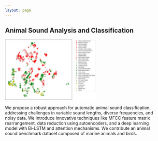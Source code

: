 ```yaml
---
layout: page
---
```



## Animal Sound Analysis and Classification


<div>
<img src="/images/proimgs/animal_sound/1.png" class="floatpic" width="300" height="200">
</div>

We propose a robust approach for automatic animal sound classification, addressing challenges in variable sound lengths, diverse frequencies, and noisy data. We introduce innovative techniques like MFCC feature matrix rearrangement, data reduction using autoencoders, and a deep learning model with Bi-LSTM and attention mechanisms. We contribute an animal sound benchmark dataset composed of marine animals and birds.
